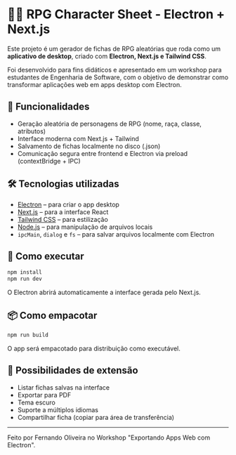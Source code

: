 # 🧙‍♂️ RPG Character Sheet - Electron + Next.js

Este projeto é um gerador de fichas de RPG aleatórias que roda como um **aplicativo de desktop**, criado com **Electron, Next.js e Tailwind CSS**.

Foi desenvolvido para fins didáticos e apresentado em um workshop para estudantes de Engenharia de Software, com o objetivo de demonstrar como transformar aplicações web em apps desktop com Electron.

## 🎯 Funcionalidades

- Geração aleatória de personagens de RPG (nome, raça, classe, atributos)
- Interface moderna com Next.js + Tailwind
- Salvamento de fichas localmente no disco (.json)
- Comunicação segura entre frontend e Electron via preload (contextBridge + IPC)

## 🛠️ Tecnologias utilizadas

- [Electron](https://www.electronjs.org/) – para criar o app desktop
- [Next.js](https://nextjs.org/) – para a interface React
- [Tailwind CSS](https://tailwindcss.com/) – para estilização
- [Node.js](https://nodejs.org/) – para manipulação de arquivos locais
- `ipcMain`, `dialog` e `fs` – para salvar arquivos localmente com Electron

## 🚀 Como executar

```bash
npm install
npm run dev
```

O Electron abrirá automaticamente a interface gerada pelo Next.js.

## 📦 Como empacotar

```bash
npm run build
```

O app será empacotado para distribuição como executável.

## 🧩 Possibilidades de extensão

- Listar fichas salvas na interface
- Exportar para PDF
- Tema escuro
- Suporte a múltiplos idiomas
- Compartilhar ficha (copiar para área de transferência)

---

Feito por Fernando Oliveira no Workshop "Exportando Apps Web com Electron".

